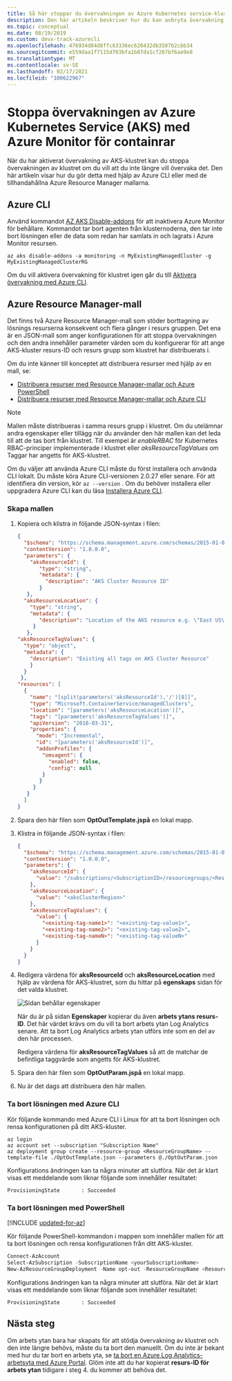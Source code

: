 ```yaml
---
title: Så här stoppar du övervakningen av Azure Kubernetes service-klustret | Microsoft Docs
description: Den här artikeln beskriver hur du kan avbryta övervakning av ditt Azure AKS-kluster med Azure Monitor för behållare.
ms.topic: conceptual
ms.date: 08/19/2019
ms.custom: devx-track-azurecli
ms.openlocfilehash: 476934d84d8ffc63336ec620432db3507b2cbb34
ms.sourcegitcommit: e559daa1f7115d703bfa1b87da1cf267bf6ae9e8
ms.translationtype: MT
ms.contentlocale: sv-SE
ms.lasthandoff: 02/17/2021
ms.locfileid: "100622967"
---
```

# <a name="how-to-stop-monitoring-your-azure-kubernetes-service-aks-with-azure-monitor-for-containers"></a>Stoppa övervakningen av Azure Kubernetes Service (AKS) med Azure Monitor för containrar

När du har aktiverat övervakning av AKS-klustret kan du stoppa övervakningen av klustret om du vill att du inte längre vill övervaka det. Den här artikeln visar hur du gör detta med hjälp av Azure CLI eller med de tillhandahållna Azure Resource Manager mallarna.  


## <a name="azure-cli"></a>Azure CLI

Använd kommandot [AZ AKS Disable-addons](/cli/azure/aks#az-aks-disable-addons) för att inaktivera Azure Monitor för behållare. Kommandot tar bort agenten från klusternoderna, den tar inte bort lösningen eller de data som redan har samlats in och lagrats i Azure Monitor resursen.  

```azurecli
az aks disable-addons -a monitoring -n MyExistingManagedCluster -g MyExistingManagedClusterRG
```

Om du vill aktivera övervakning för klustret igen går du till [Aktivera övervakning med Azure CLI](container-insights-enable-new-cluster.md#enable-using-azure-cli).

## <a name="azure-resource-manager-template"></a>Azure Resource Manager-mall

Det finns två Azure Resource Manager-mall som stöder borttagning av lösnings resurserna konsekvent och flera gånger i resurs gruppen. Det ena är en JSON-mall som anger konfigurationen för att stoppa övervakningen och den andra innehåller parameter värden som du konfigurerar för att ange AKS-kluster resurs-ID och resurs grupp som klustret har distribuerats i.

Om du inte känner till konceptet att distribuera resurser med hjälp av en mall, se:
* [Distribuera resurser med Resource Manager-mallar och Azure PowerShell](../../azure-resource-manager/templates/deploy-powershell.md)
* [Distribuera resurser med Resource Manager-mallar och Azure CLI](../../azure-resource-manager/templates/deploy-cli.md)

>[!NOTE]
>Mallen måste distribueras i samma resurs grupp i klustret. Om du utelämnar andra egenskaper eller tillägg när du använder den här mallen kan det leda till att de tas bort från klustret. Till exempel är *enableRBAC* för Kubernetes RBAC-principer implementerade i klustret eller *aksResourceTagValues* om Taggar har angetts för AKS-klustret.  
>

Om du väljer att använda Azure CLI måste du först installera och använda CLI lokalt. Du måste köra Azure CLI-versionen 2.0.27 eller senare. För att identifiera din version, kör `az --version` . Om du behöver installera eller uppgradera Azure CLI kan du läsa [Installera Azure CLI](/cli/azure/install-azure-cli).

### <a name="create-template"></a>Skapa mallen

1. Kopiera och klistra in följande JSON-syntax i filen:

    ```json
    {
      "$schema": "https://schema.management.azure.com/schemas/2015-01-01/deploymentTemplate.json#",
      "contentVersion": "1.0.0.0",
      "parameters": {
        "aksResourceId": {
           "type": "string",
           "metadata": {
             "description": "AKS Cluster Resource ID"
           }
       },
      "aksResourceLocation": {
        "type": "string",
        "metadata": {
           "description": "Location of the AKS resource e.g. \"East US\""
         }
       },
    "aksResourceTagValues": {
      "type": "object",
      "metadata": {
        "description": "Existing all tags on AKS Cluster Resource"
        }
      }
     },
    "resources": [
      {
        "name": "[split(parameters('aksResourceId'),'/')[8]]",
        "type": "Microsoft.ContainerService/managedClusters",
        "location": "[parameters('aksResourceLocation')]",
        "tags": "[parameters('aksResourceTagValues')]",
        "apiVersion": "2018-03-31",
        "properties": {
          "mode": "Incremental",
          "id": "[parameters('aksResourceId')]",
          "addonProfiles": {
            "omsagent": {
              "enabled": false,
              "config": null
            }
           }
         }
       }
      ]
    }
    ```

2. Spara den här filen som **OptOutTemplate.jspå** en lokal mapp.

3. Klistra in följande JSON-syntax i filen:

    ```json
    {
      "$schema": "https://schema.management.azure.com/schemas/2015-01-01/deploymentParameters.json#",
      "contentVersion": "1.0.0.0",
      "parameters": {
        "aksResourceId": {
          "value": "/subscriptions/<SubscriptionID>/resourcegroups/<ResourceGroup>/providers/Microsoft.ContainerService/managedClusters/<ResourceName>"
        },
        "aksResourceLocation": {
          "value": "<aksClusterRegion>"
        },
        "aksResourceTagValues": {
          "value": {
            "<existing-tag-name1>": "<existing-tag-value1>",
            "<existing-tag-name2>": "<existing-tag-value2>",
            "<existing-tag-nameN>": "<existing-tag-valueN>"
          }
        }
      }
    }
    ```

4. Redigera värdena för **aksResourceId** och **aksResourceLocation** med hjälp av värdena för AKS-klustret, som du hittar på **egenskaps** sidan för det valda klustret.

    ![Sidan behållar egenskaper](media/container-insights-optout/container-properties-page.png)

    När du är på sidan **Egenskaper** kopierar du även **arbets ytans resurs-ID**. Det här värdet krävs om du vill ta bort arbets ytan Log Analytics senare. Att ta bort Log Analytics arbets ytan utförs inte som en del av den här processen.

    Redigera värdena för **aksResourceTagValues** så att de matchar de befintliga taggvärde som angetts för AKS-klustret.

5. Spara den här filen som **OptOutParam.jspå** en lokal mapp.

6. Nu är det dags att distribuera den här mallen.

### <a name="remove-the-solution-using-azure-cli"></a>Ta bort lösningen med Azure CLI

Kör följande kommando med Azure CLI i Linux för att ta bort lösningen och rensa konfigurationen på ditt AKS-kluster.

```azurecli
az login   
az account set --subscription "Subscription Name"
az deployment group create --resource-group <ResourceGroupName> --template-file ./OptOutTemplate.json --parameters @./OptOutParam.json  
```

Konfigurations ändringen kan ta några minuter att slutföra. När det är klart visas ett meddelande som liknar följande som innehåller resultatet:

```output
ProvisioningState       : Succeeded
```

### <a name="remove-the-solution-using-powershell"></a>Ta bort lösningen med PowerShell

[!INCLUDE [updated-for-az](../../../includes/updated-for-az.md)]

Kör följande PowerShell-kommandon i mappen som innehåller mallen för att ta bort lösningen och rensa konfigurationen från ditt AKS-kluster.    

```powershell
Connect-AzAccount
Select-AzSubscription -SubscriptionName <yourSubscriptionName>
New-AzResourceGroupDeployment -Name opt-out -ResourceGroupName <ResourceGroupName> -TemplateFile .\OptOutTemplate.json -TemplateParameterFile .\OptOutParam.json
```

Konfigurations ändringen kan ta några minuter att slutföra. När det är klart visas ett meddelande som liknar följande som innehåller resultatet:

```output
ProvisioningState       : Succeeded
```


## <a name="next-steps"></a>Nästa steg

Om arbets ytan bara har skapats för att stödja övervakning av klustret och den inte längre behövs, måste du ta bort den manuellt. Om du inte är bekant med hur du tar bort en arbets yta, se [ta bort en Azure Log Analytics-arbetsyta med Azure Portal](../platform/delete-workspace.md). Glöm inte att du har kopierat **resurs-ID för arbets ytan** tidigare i steg 4. du kommer att behöva det.
